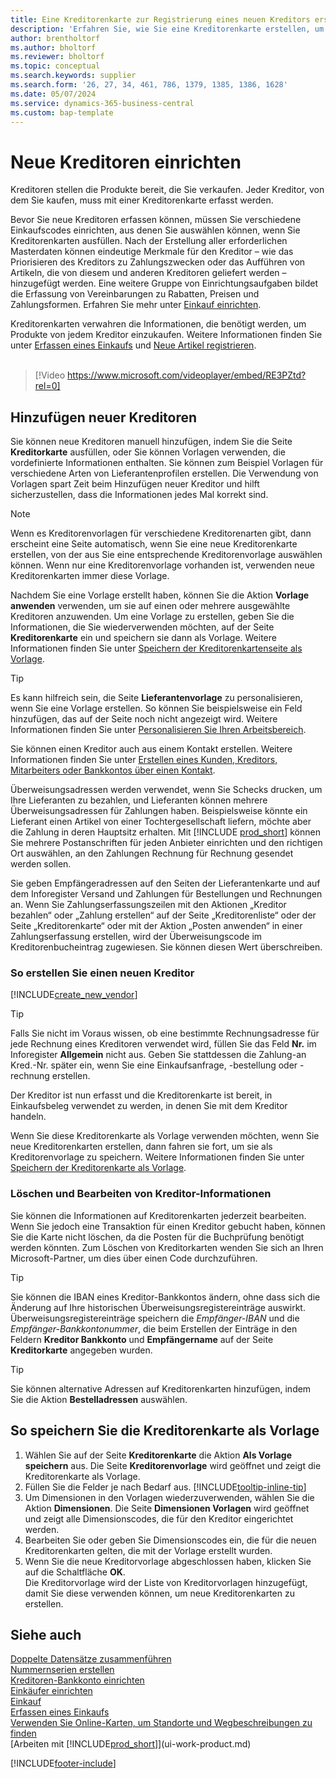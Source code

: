 ```yaml
---
title: Eine Kreditorenkarte zur Registrierung eines neuen Kreditors erstellen
description: 'Erfahren Sie, wie Sie eine Kreditorenkarte erstellen, um einen neuen Kreditor oder Lieferanten zu registrieren und Kreditorenkarten als Vorlage zu speichern.'
author: brentholtorf
ms.author: bholtorf
ms.reviewer: bholtorf
ms.topic: conceptual
ms.search.keywords: supplier
ms.search.form: '26, 27, 34, 461, 786, 1379, 1385, 1386, 1628'
ms.date: 05/07/2024
ms.service: dynamics-365-business-central
ms.custom: bap-template
---
```

# Neue Kreditoren einrichten

Kreditoren stellen die Produkte bereit, die Sie verkaufen. Jeder Kreditor, von dem Sie kaufen, muss mit einer Kreditorenkarte erfasst werden.

Bevor Sie neue Kreditoren erfassen können, müssen Sie verschiedene Einkaufscodes einrichten, aus denen Sie auswählen können, wenn Sie Kreditorenkarten ausfüllen. Nach der Erstellung aller erforderlichen Masterdaten können eindeutige Merkmale für den Kreditor – wie das Priorisieren des Kreditors zu Zahlungszwecken oder das Aufführen von Artikeln, die von diesem und anderen Kreditoren geliefert werden – hinzugefügt werden. Eine weitere Gruppe von Einrichtungsaufgaben bildet die Erfassung von Vereinbarungen zu Rabatten, Preisen und Zahlungsformen. Erfahren Sie mehr unter [Einkauf einrichten](purchasing-setup-purchasing.md).

Kreditorenkarten verwahren die Informationen, die benötigt werden, um Produkte von jedem Kreditor einzukaufen. Weitere Informationen finden Sie unter [Erfassen eines Einkaufs](purchasing-how-record-purchases.md) und [Neue Artikel registrieren](inventory-how-register-new-items.md).
<br /><br />  

> [!Video https://www.microsoft.com/videoplayer/embed/RE3PZtd?rel=0]

## Hinzufügen neuer Kreditoren

Sie können neue Kreditoren manuell hinzufügen, indem Sie die Seite **Kreditorkarte** ausfüllen, oder Sie können Vorlagen verwenden, die vordefinierte Informationen enthalten. Sie können zum Beispiel Vorlagen für verschiedene Arten von Lieferantenprofilen erstellen. Die Verwendung von Vorlagen spart Zeit beim Hinzufügen neuer Kreditor und hilft sicherzustellen, dass die Informationen jedes Mal korrekt sind.

> [!NOTE]  
> Wenn es Kreditorenvorlagen für verschiedene Kreditorenarten gibt, dann erscheint eine Seite automatisch, wenn Sie eine neue Kreditorenkarte erstellen, von der aus Sie eine entsprechende Kreditorenvorlage auswählen können. Wenn nur eine Kreditorenvorlage vorhanden ist, verwenden neue Kreditorenkarten immer diese Vorlage.

Nachdem Sie eine Vorlage erstellt haben, können Sie die Aktion **Vorlage anwenden** verwenden, um sie auf einen oder mehrere ausgewählte Kreditoren anzuwenden. Um eine Vorlage zu erstellen, geben Sie die Informationen, die Sie wiederverwenden möchten, auf der Seite **Kreditorenkarte** ein und speichern sie dann als Vorlage. Weitere Informationen finden Sie unter [Speichern der Kreditorenkartenseite als Vorlage](purchasing-how-register-new-vendors.md#to-save-the-vendor-card-as-a-template).

> [!TIP]
> Es kann hilfreich sein, die Seite **Lieferantenvorlage** zu personalisieren, wenn Sie eine Vorlage erstellen. So können Sie beispielsweise ein Feld hinzufügen, das auf der Seite noch nicht angezeigt wird. Weitere Informationen finden Sie unter [Personalisieren Sie Ihren Arbeitsbereich](/dynamics365/business-central/ui-personalization-user#start-personalizing-by-using-the-personalization-mode).

Sie können einen Kreditor auch aus einem Kontakt erstellen. Weitere Informationen finden Sie unter [Erstellen eines Kunden, Kreditors, Mitarbeiters oder Bankkontos über einen Kontakt](marketing-create-contact-companies.md#to-create-a-customer-vendor-employee-or-bank-account-from-a-contact).

Überweisungsadressen werden verwendet, wenn Sie Schecks drucken, um Ihre Lieferanten zu bezahlen, und Lieferanten können mehrere Überweisungsadressen für Zahlungen haben. Beispielsweise könnte ein Lieferant einen Artikel von einer Tochtergesellschaft liefern, möchte aber die Zahlung in deren Hauptsitz erhalten. Mit [!INCLUDE [prod_short](includes/prod_short.md)] können Sie mehrere Postanschriften für jeden Anbieter einrichten und den richtigen Ort auswählen, an den Zahlungen Rechnung für Rechnung gesendet werden sollen.

Sie geben Empfängeradressen auf den Seiten der Lieferantenkarte und auf dem Inforegister Versand und Zahlungen für Bestellungen und Rechnungen an. Wenn Sie Zahlungserfassungszeilen mit den Aktionen „Kreditor bezahlen“ oder „Zahlung erstellen“ auf der Seite „Kreditorenliste“ oder der Seite „Kreditorenkarte“ oder mit der Aktion „Posten anwenden“ in einer Zahlungserfassung erstellen, wird der Überweisungscode im Kreditorenbucheintrag zugewiesen. Sie können diesen Wert überschreiben.

### So erstellen Sie einen neuen Kreditor

[!INCLUDE[create_new_vendor](includes/create_new_vendor.md)]

> [!TIP]  
> Falls Sie nicht im Voraus wissen, ob eine bestimmte Rechnungsadresse für jede Rechnung eines Kreditoren verwendet wird, füllen Sie das Feld **Nr.** im Inforegister **Allgemein** nicht aus. Geben Sie stattdessen die Zahlung-an Kred.-Nr. später ein, wenn Sie eine Einkaufsanfrage, -bestellung oder -rechnung erstellen.

Der Kreditor ist nun erfasst und die Kreditorenkarte ist bereit, in Einkaufsbeleg verwendet zu werden, in denen Sie mit dem Kreditor handeln.

Wenn Sie diese Kreditorenkarte als Vorlage verwenden möchten, wenn Sie neue Kreditorenkarten erstellen, dann fahren sie fort, um sie als Kreditorenvorlage zu speichern. Weitere Informationen finden Sie unter [Speichern der Kreditorenkarte als Vorlage](#to-save-the-vendor-card-as-a-template).

### Löschen und Bearbeiten von Kreditor-Informationen

Sie können die Informationen auf Kreditorenkarten jederzeit bearbeiten. Wenn Sie jedoch eine Transaktion für einen Kreditor gebucht haben, können Sie die Karte nicht löschen, da die Posten für die Buchprüfung benötigt werden könnten. Zum Löschen von Kreditorkarten wenden Sie sich an Ihren Microsoft-Partner, um dies über einen Code durchzuführen.

> [!TIP]
> Sie können die IBAN eines Kreditor-Bankkontos ändern, ohne dass sich die Änderung auf Ihre historischen Überweisungsregistereinträge auswirkt. Überweisungsregistereinträge speichern die *Empfänger-IBAN* und die *Empfänger-Bankkontonummer*, die beim Erstellen der Einträge in den Feldern **Kreditor Bankkonto** und **Empfängername** auf der Seite **Kreditorkarte** angegeben wurden.

> [!TIP]
> Sie können alternative Adressen auf Kreditorenkarten hinzufügen, indem Sie die Aktion **Bestelladressen** auswählen.

## So speichern Sie die Kreditorenkarte als Vorlage

1. Wählen Sie auf der Seite **Kreditorenkarte** die Aktion **Als Vorlage speichern** aus. Die Seite **Kreditorenvorlage** wird geöffnet und zeigt die Kreditorenkarte als Vorlage.
2. Füllen Sie die Felder je nach Bedarf aus. [!INCLUDE[tooltip-inline-tip](includes/tooltip-inline-tip_md.md)]
3. Um Dimensionen in den Vorlagen wiederzuverwenden, wählen Sie die Aktion **Dimensionen**. Die Seite **Dimensionen Vorlagen** wird geöffnet und zeigt alle Dimensionscodes, die für den Kreditor eingerichtet werden.
4. Bearbeiten Sie oder geben Sie Dimensionscodes ein, die für die neuen Kreditorenkarten gelten, die mit der Vorlage erstellt wurden.
5. Wenn Sie die neue Kreditorvorlage abgeschlossen haben, klicken Sie auf die Schaltfläche **OK**.  
   Die Kreditorvorlage wird der Liste von Kreditorvorlagen hinzugefügt, damit Sie diese verwenden können, um neue Kreditorenkarten zu erstellen.

## Siehe auch

[Doppelte Datensätze zusammenführen](sales-how-merge-duplicate-records.md)  
[Nummernserien erstellen](ui-create-number-series.md)  
[Kreditoren-Bankkonto einrichten](purchasing-how-set-up-vendors-bank-accounts.md)  
[Einkäufer einrichten](purchasing-how-setup-purchasers.md)  
[Einkauf](purchasing-manage-purchasing.md)  
[Erfassen eines Einkaufs](purchasing-how-record-purchases.md)  
[Verwenden Sie Online-Karten, um Standorte und Wegbeschreibungen zu finden](across-online-maps.md)  
[Arbeiten mit [!INCLUDE[prod_short](includes/prod_short.md)]](ui-work-product.md)  

[!INCLUDE[footer-include](includes/footer-banner.md)]
